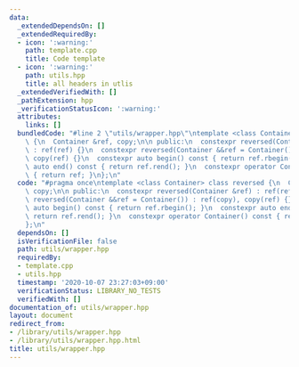 ```yaml
---
data:
  _extendedDependsOn: []
  _extendedRequiredBy:
  - icon: ':warning:'
    path: template.cpp
    title: Code template
  - icon: ':warning:'
    path: utils.hpp
    title: all headers in utlis
  _extendedVerifiedWith: []
  _pathExtension: hpp
  _verificationStatusIcon: ':warning:'
  attributes:
    links: []
  bundledCode: "#line 2 \"utils/wrapper.hpp\"\ntemplate <class Container> class reversed\
    \ {\n  Container &ref, copy;\n\n public:\n  constexpr reversed(Container &ref)\
    \ : ref(ref) {}\n  constexpr reversed(Container &&ref = Container()) : ref(copy),\
    \ copy(ref) {}\n  constexpr auto begin() const { return ref.rbegin(); }\n  constexpr\
    \ auto end() const { return ref.rend(); }\n  constexpr operator Container() const\
    \ { return ref; }\n};\n"
  code: "#pragma once\ntemplate <class Container> class reversed {\n  Container &ref,\
    \ copy;\n\n public:\n  constexpr reversed(Container &ref) : ref(ref) {}\n  constexpr\
    \ reversed(Container &&ref = Container()) : ref(copy), copy(ref) {}\n  constexpr\
    \ auto begin() const { return ref.rbegin(); }\n  constexpr auto end() const {\
    \ return ref.rend(); }\n  constexpr operator Container() const { return ref; }\n\
    };\n"
  dependsOn: []
  isVerificationFile: false
  path: utils/wrapper.hpp
  requiredBy:
  - template.cpp
  - utils.hpp
  timestamp: '2020-10-07 23:27:03+09:00'
  verificationStatus: LIBRARY_NO_TESTS
  verifiedWith: []
documentation_of: utils/wrapper.hpp
layout: document
redirect_from:
- /library/utils/wrapper.hpp
- /library/utils/wrapper.hpp.html
title: utils/wrapper.hpp
---
```

